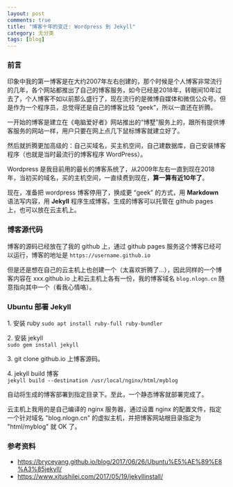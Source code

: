 ```yaml
---
layout: post
comments: true
title: "博客十年的变迁: Wordpress 到 Jekyll"
category: 无分类
tags: [blog]
---
```



### 前言

印象中我的第一博客是在大约2007年左右创建的，那个时候是个人博客非常流行的几年，各个网站都推出了自己的博客服务，如今已经是2018年，转眼间10年过去了，个人博客不如以前那么盛行了，现在流行的是微博自媒体和微信公众号。但是作为一个程序员，总觉得还是自己的博客比较 “geek”，所以一直还在折腾。

一开始的博客是建立在《电脑爱好者》网站推出的“博墅”服务上的，跟所有提供博客服务的网站一样，用户只要在网上点几下鼠标博客就建立好了。

然后就折腾更加高级的：自己买域名，买主机空间，自己建数据库，自己安装博客程序（也就是当时最流行的博客程序 WordPress）。

Wordpress 是我目前用的最长的博客系统了，从2009年左右一直到现在2018年，当初买的域名，买的主机空间，一直续费到现在，**算一算有近10年了**。

现在，准备把 wordpress 博客停用了，换成更 “geek” 的方式，用 **Markdown** 语法写内容，用 **Jekyll** 程序生成博客。生成的博客可以托管在 github pages 上，也可以放在云主机上。


### 博客源代码

博客的源码已经放在了我的 github 上，通过 github pages 服务这个博客已经可以运行，博客的地址是 `https://username.github.io`

但是还是想在自己的云主机上也创建一个（太喜欢折腾了...），因此同样的一个博客内容在 xxx.github.io 上和云主机上各有一份，我的博客域名 	`blog.nlogn.cn` 随意指向其中一个（看我心情咯）。 


### Ubuntu 部署 Jekyll

1\.  安装 ruby 
`sudo apt install ruby-full ruby-bundler`    

2\.  安装 jekyll     
`sudo gem install jekyll`       

3\.  git clone github.io 上博客源码。    

4\.  jekyll build 博客      
`jekyll build --destination /usr/local/nginx/html/myblog`  

自动将生成的博客部署到指定目录下。至此，一个静态博客就部署完成了。

云主机上我用的是自己编译的 nginx 服务器，通过设置 nginx 的配置文件，指定一个针对域名 "blog.nlogn.cn" 的虚拟主机，并把博客网站根目录指定为 "html/myblog" 就 OK 了。


### 参考资料

- https://bryceyang.github.io/blog/2017/06/26/Ubuntu%E5%AE%89%E8%A3%85jekyll/
- https://www.xjtushilei.com/2017/05/19/jekyllinstall/ 





